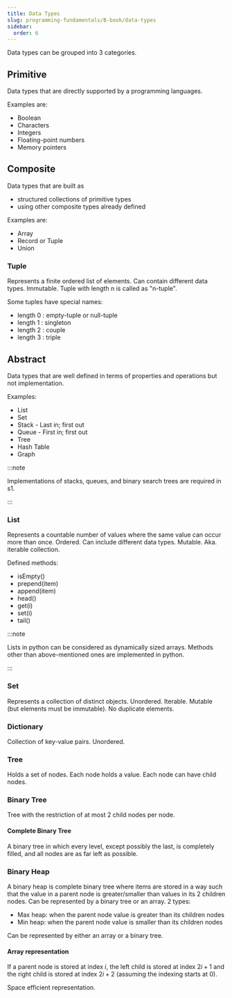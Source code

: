 ```yaml
---
title: Data Types
slug: programming-fundamentals/B-book/data-types
sidebar:
  order: 6
---
```


Data types can be grouped into 3 categories.

## Primitive

Data types that are directly supported by a programming languages.

Examples are:

- Boolean
- Characters
- Integers
- Floating-point numbers
- Memory pointers

## Composite

Data types that are built as

- structured collections of primitive types
- using other composite types already defined

Examples are:

- Array
- Record or Tuple
- Union

### Tuple

Represents a finite ordered list of elements. Can contain different data types.
Immutable. Tuple with length n is called as "n-tuple".

Some tuples have special names:

- length 0 : empty-tuple or null-tuple
- length 1 : singleton
- length 2 : couple
- length 3 : triple

## Abstract

Data types that are well defined in terms of properties and operations but not
implementation.

Examples:

- List
- Set
- Stack - Last in; first out
- Queue - First in; first out
- Tree
- Hash Table
- Graph

:::note

Implementations of stacks, queues, and binary search trees are required in s1.

:::

### List

Represents a countable number of values where the same value can occur more than
once. Ordered. Can include different data types. Mutable. Aka. iterable
collection.

Defined methods:

- isEmpty()
- prepend(item)
- append(item)
- head()
- get(i)
- set(i)
- tail()

:::note

Lists in python can be considered as dynamically sized arrays. Methods other
than above-mentioned ones are implemented in python.

:::

### Set

Represents a collection of distinct objects. Unordered. Iterable. Mutable (but
elements must be immutable). No duplicate elements.

### Dictionary

Collection of key-value pairs. Unordered.

### Tree

Holds a set of nodes. Each node holds a value. Each node can have child nodes.

### Binary Tree

Tree with the restriction of at most 2 child nodes per node.

#### Complete Binary Tree

A binary tree in which every level, except possibly the last, is completely
filled, and all nodes are as far left as possible.

### Binary Heap

A binary heap is complete binary tree where items are stored in a way such that
the value in a parent node is greater/smaller than values in its 2 children
nodes. Can be represented by a binary tree or an array. 2 types:

- Max heap: when the parent node value is greater than its children nodes
- Min heap: when the parent node value is smaller than its children nodes

Can be represented by either an array or a binary tree.

#### Array representation

If a parent node is stored at index $i$, the left child is stored at index
$2i + 1$ and the right child is stored at index $2i + 2$ (assuming the indexing
starts at 0).

Space efficient representation.
